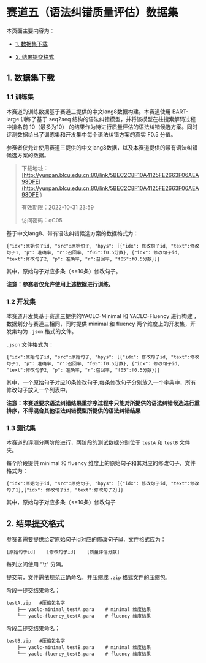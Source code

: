 # 赛道五（语法纠错质量评估）数据集

本页面主要内容为：

- [1. 数据集下载](#1-数据集下载)

- [2. 结果提交格式](#2-结果提交格式)

## 1. 数据集下载

### 1.1 训练集

本赛道的训练数据基于赛道三提供的中文lang8数据构建。本赛道使用 BART-large 训练了基于 seq2seq 结构的语法纠错模型，并将该模型在柱搜索解码过程中排名前 10（最多为10） 的结果作为待进行质量评估的语法纠错候选方案。同时评测数据给出了训练集和开发集中每个语法纠错方案的真实 F0.5 分值。

参赛者仅允许使用赛道三提供的中文lang8数据，以及本赛道提供的带有语法纠错候选方案的数据。

> 下载地址：[http://yunpan.blcu.edu.cn:80/link/5BEC2C8F10A4125FE2663F06AEA98DFE](http://yunpan.blcu.edu.cn:80/link/5BEC2C8F10A4125FE2663F06AEA98DFE )
>
> 有效期限：2022-10-31 23:59
>
> 访问密码：qC05

基于中文lang8、带有语法纠错候选方案的数据格式为：

```
{"idx":原始句子id, "src":原始句子, "hpys": [{"idx": 修改句子id, "text":修改句子1, "p": 准确率, "r":召回率, "f05":f0.5分数}, {"idx": 修改句子id, "text":修改句子2, "p": 准确率, "r":召回率, "f05":f0.5分数}]}
```

其中，原始句子对应多条（<=10条）修改句子。

**注意：参赛者仅允许使用上述数据进行训练。**

### 1.2 开发集

本赛道开发集基于赛道三提供的YACLC-Minimal 和 YACLC-Fluency 进行构建 ，数据划分与赛道三相同，同时提供 minimal 和 fluency 两个维度上的开发集，开发集均为 `.json` 格式的文件。

`.json` 文件格式为：

```
{"idx":原始句子id, "src":原始句子, "hpys": [{"idx": 修改句子id, "text":修改句子1, "p": 准确率, "r":召回率, "f05":f0.5分数}, {"idx": 修改句子id, "text":修改句子2, "p": 准确率, "r":召回率, "f05":f0.5分数}]}
```

其中，一个原始句子对应10条修改句子,每条修改句子分别放入一个字典中，所有修改句子放入一个列表中。

**注意：本赛道要求语法纠错结果重排序过程中只能对所提供的语法纠错候选进行重排序，不得混合其他语法纠错模型所提供的语法纠错结果**

### 1.3 测试集

本赛道的评测分两阶段进行，两阶段的测试数据分别位于 `testA` 和 `testB` 文件夹。

每个阶段提供 minimal 和 fluency 维度上的原始句子和其对应的修改句子，文件格式为：

```
{"idx":原始句子id, "src":原始句子, "hpys": [{"idx": 修改句子id, "text":修改句子1},{"idx": 修改句子id, "text":修改句子2}]}
```

其中，原始句子对应多条（<=10条）修改句子

## 2. 结果提交格式

参赛者需要提供给定原始句子id对应的修改句子id，文件格式应为：

```
[原始句子id]    [修改句子id]    [质量评估分数]
```

每列之间使用 "\t" 分隔。

提交前，文件需依规范正确命名，并压缩成 `.zip` 格式文件的压缩包。

阶段一提交结果命名：

```
testA.zip	#压缩包名字
    ├── yaclc-minimal_testA.para	# minimal 维度结果
    └── yaclc-fluency_testA.para	# fluency 维度结果
```

阶段二提交结果命名：

```
testB.zip	#压缩包名字
    ├── yaclc-minimal_testB.para	# minimal 维度结果
    └── yaclc-fluency_testB.para	# fluency 维度结果
```
 
